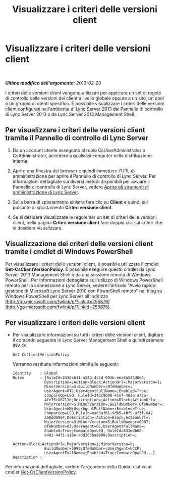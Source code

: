 ﻿---
title: Visualizzare i criteri delle versioni client
TOCTitle: Visualizzare i criteri delle versioni client
ms:assetid: 6cd9a897-c694-4d6a-8259-2d3c01fce275
ms:mtpsurl: https://technet.microsoft.com/it-it/library/JJ898479(v=OCS.15)
ms:contentKeyID: 52062179
ms.date: 08/24/2015
mtps_version: v=OCS.15
ms.translationtype: HT
---

# Visualizzare i criteri delle versioni client

 

_**Ultima modifica dell'argomento:** 2013-02-23_

I criteri delle versioni client vengono utilizzati per applicare un set di regole di controllo delle versioni dei client a livello globale oppure a un sito, un pool o un gruppo di utenti specifico. È possibile visualizzare i criteri delle versioni client configurati nell'ambiente di Lync Server 2013 dal Pannello di controllo di Lync Server 2013 o da Lync Server 2013 Management Shell.

## Per visualizzare i criteri delle versioni client tramite il Pannello di controllo di Lync Server

1.  Da un account utente assegnato al ruolo CsUserAdministrator o CsAdministrator, accedere a qualsiasi computer nella distribuzione interna.

2.  Aprire una finestra del browser e quindi immettere l'URL di amministrazione per aprire il Pannello di controllo di Lync Server. Per informazioni dettagliate sui diversi metodi disponibili per avviare il Pannello di controllo di Lync Server, vedere [Aprire gli strumenti di amministrazione di Lync Server](lync-server-2013-open-lync-server-administrative-tools.md).

3.  Sulla barra di spostamento sinistra fare clic su **Client** e quindi sul pulsante di spostamento **Criteri versione client**.

4.  Se si desidera visualizzare le regole per un set di criteri delle versioni client, nella pagina **Criteri versione client** fare doppio clic sui criteri che si desidera visualizzare.

## Visualizzazione dei criteri delle versioni client tramite i cmdlet di Windows PowerShell

Per visualizzare i criteri delle versioni client, è possibile utilizzare il cmdlet **Get-CsClientVersionPolicy**. È possibile eseguire questo cmdlet da Lync Server 2013 Management Shell o da una sessione remota di Windows PowerShell. Per informazioni dettagliate sull'utilizzo di Windows PowerShell remoto per la connessione a Lync Server, vedere l'articolo "Avvio rapido: gestione di Microsoft Lync Server 2010 con PowerShell remoto" nel blog su Windows PowerShell per Lync Server all'indirizzo [http://go.microsoft.com/fwlink/p/?linkId=255876](http://go.microsoft.com/fwlink/p/?linkid=255876).

## Per visualizzare i criteri delle versioni client

  - Per visualizzare informazioni su tutti i criteri delle versioni client, digitare il comando seguente in Lync Server Management Shell e quindi premere INVIO:
    
        Get-CsClientVersionPolicy
    
    Verranno restituite informazioni simili alle seguenti:
    
        Identity    : Global
        Rules       : {RuleId=2336c611-a243-4c5d-994b-eea8a524d0e4;
                      Description=;Action=Block;ActionUrl=;MajorVersion=1;
                      MinorVersion=3;BuildNumber=;QfeNumber=;
                      UserAgent=RTC;UserAgentFullName=;Enabled=True;
                      CompareOp=LEQ, RuleId=342c9b90-4cef-483a-a73a-
                      4fe75c88711d;Description=;Action=Block;ActionUrl=;
                      MajorVersion=5;MinorVersion=;BuildNumber=;QfeNumber=;
                      UserAgent=WM;UserAgentFullName=;Enabled=True;
                      CompareOp=LEQ,RuleId=ea03af61-9db5-4bf9-af3f-042
                      ab8dd9994;Description=;Action=Block;ActionUrl=;
                      MajorVersion=3;MinorVersion=5;BuildNumber=6907;
                      QfeNumber=83;UserAgent=OC;UserAgentFullName=;
                      Enabled=True;CompareOp=LEQ, RuleId=831edb68-
                      e482-4431-a10e-add365ba8099;Description=;
                      Action=Block;ActionUrl=;MajorVersion=2;MinorVersion=0;
                      BuildNumber=5999;QfeNumber=;UserAgent=UCCP;
                      UserAgentFullName=;Enabled=True;CompareOp=LEQ...}
        Description :

Per informazioni dettagliate, vedere l'argomento della Guida relativo al cmdlet [Get-CsClientVersionPolicy](get-csclientversionpolicy.md).


